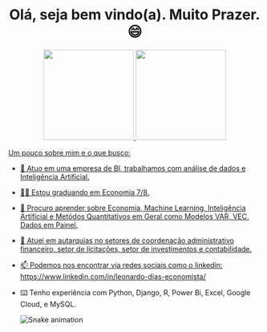 <h1 align="center"> Olá, seja bem vindo(a). Muito Prazer. 😄 </h1>


<div align="center">
  <a href="https://github.com/Leonardo-Dias-Up">
  <img height="180em" src="https://github-readme-stats.vercel.app/api?username=Leonardo-Dias-Up&show_icons=true&theme=dracula&include_all_commits=true&count_private=true"/>
  <img height="180em" src="https://github-readme-stats.vercel.app/api/top-langs/?username=Leonardo-Dias-Up&layout=compact&langs_count=7&theme=dracula"/>
</div>

Um pouco sobre mim e o que busco:

- 🔭 Atuo em uma empresa de BI, trabalhamos com análise de dados e Inteligência Artificial.
- 🙋‍♂️ Estou graduando em Economia 7/8.
- 🌱 Procuro aprender sobre Economia, Machine Learning, Inteligência Artificial e Metódos Quantitativos em Geral como Modelos VAR, VEC, Dados em Painel.
- 🎲 Atuei em autarquias no setores de coordenação administrativo financeiro, setor de licitações, setor de investimentos e contabilidade.
- 📫 Podemos nos encontrar via redes sociais como o linkedin: https://www.linkedin.com/in/leonardo-dias-economista/
- ⌨️ Tenho experiência com Python, Django, R, Power Bi, Excel, Google Cloud, e MySQL.



  ![Snake animation](https://github.com/Leonardo-Dias-Up/github-contribution-grid-snake.svg)
